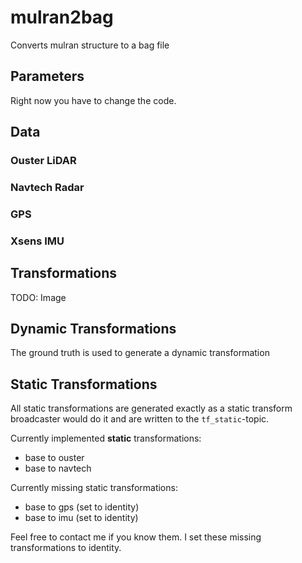 # mulran2bag

Converts mulran structure to a bag file

## Parameters

Right now you have to change the code.


## Data

### Ouster LiDAR

### Navtech Radar

### GPS

### Xsens IMU



## Transformations

TODO: Image

## Dynamic Transformations

The ground truth is used to generate a dynamic transformation  

## Static Transformations

All static transformations are generated exactly as a static transform broadcaster would do it and are written to the `tf_static`-topic.

Currently implemented **static** transformations:
- base to ouster
- base to navtech

Currently missing static transformations:
- base to gps (set to identity)
- base to imu (set to identity)

Feel free to contact me if you know them. I set these missing transformations to identity.
